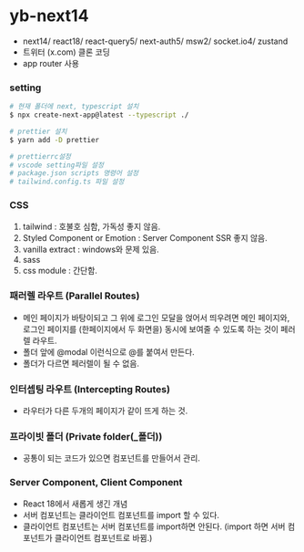 # yb-next14

- next14/ react18/ react-query5/ next-auth5/ msw2/ socket.io4/ zustand
- 트위터 (x.com) 클론 코딩
- app router 사용

### setting

```bash
# 현재 폴더에 next, typescript 설치
$ npx create-next-app@latest --typescript ./

# prettier 설치
$ yarn add -D prettier

# prettierrc설정
# vscode setting파일 설정
# package.json scripts 명령어 설정
# tailwind.config.ts 파일 설정

```

### CSS

1. tailwind : 호불호 심함, 가독성 좋지 않음.
2. Styled Component or Emotion : Server Component SSR 좋지 않음.
3. vanilla extract : windows와 문제 있음.
4. sass
5. css module : 간단함.

### 패러렐 라우트 (Parallel Routes)

- 메인 페이지가 바탕이되고 그 위에 로그인 모달을 얹어서 띄우려면 메인 페이지와, 로그인 페이지를 (한페이지에서 두 화면을) 동시에 보여줄 수 있도록 하는 것이 페러렐 라우트.
- 폴더 앞에 @modal 이런식으로 @를 붙여서 만든다.
- 폴더가 다르면 페러렐이 될 수 없음.

### 인터셉팅 라우트 (Intercepting Routes)

- 라우터가 다른 두개의 페이지가 같이 뜨게 하는 것.

### 프라이빗 폴더 (Private folder(\_폴더))

- 공통이 되는 코드가 있으면 컴포넌트를 만들어서 관리.

### Server Component, Client Component

- React 18에서 새롭게 생긴 개념
- 서버 컴포넌트는 클라이언트 컴포넌트를 import 할 수 있다.
- 클라이언트 컴포넌트는 서버 컴포넌트를 import하면 안된다. (import 하면 서버 컴포넌트가 클라이언트 컴포넌트로 바뀜.)
